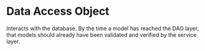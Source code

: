 # Data Access Object

Interacts with the database. By the time
a model has reached the DAO layer, that models
should already have been validated and
verified by the service layer.